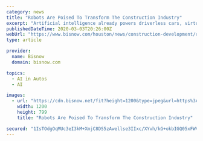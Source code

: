 ```yaml
---
category: news
title: "Robots Are Poised To Transform The Construction Industry"
excerpt: "Artificial intelligence already powers driverless cars, virtual assistants and autonomous warehouse robots. And now, technology entrepreneurs are using their expertise to take on the challenges of construction. Construction is among the least digitized industries in the U.S., owing to the labor-intensive and localized nature of the work."
publishedDateTime: 2020-03-03T20:26:00Z
webUrl: "https://www.bisnow.com/houston/news/construction-development/robots-are-poised-to-transform-the-construction-industry-103213"
type: article

provider:
  name: Bisnow
  domain: bisnow.com

topics:
  - AI in Autos
  - AI

images:
  - url: "https://cdn.bisnow.net/fit?height=1200&type=jpeg&url=https%3A%2F%2Fs3.amazonaws.com%2Fcdn.bisnow.net%2Fcontent%2Fimages%2F2020%2F03%2F5e5d9d52553a3-built_robotics_software_interface.jpeg&width=1200&sign=4GS_ORXyGyz0OA9BRvWn7NdbQaexIlXCzPyL6df3RkA"
    width: 1200
    height: 799
    title: "Robots Are Poised To Transform The Construction Industry"

secured: "1IsTOdgOqMUc3eI3kM+XmjC8DS5zAwellse3IIxc/XYvh/kG+okbIGQ05xFWVaY7hsze5JIN/DXjvbrJQKHHYgHjLCXZ3kyeAEK7HDxMQ+2oE9JcFVQSsI3VieXmrdND9Jngbgp3Uizmtcg/B97oc+FyKPakk6zOjqmxhMzWtLwDrO4mXV8m1liRWYWAXaPlYaPG80dwa4XeaKhKW7NopRdD0nU/FWi1S30f1M8qJRvSz0MgcRXUTA0BDmAJyNrrAaTnSsC+vNetwHjiAwDkpbVDTJQv6ebE2EqnIQLorPK6de2ZoRTk/kZ12KdtO8HW;Ifi38dTohfkHnNOBPnq9CA=="
---
```


